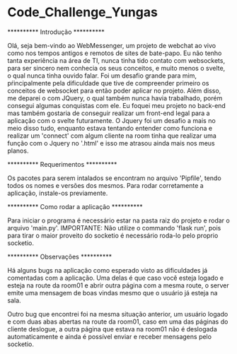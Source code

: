 # Code_Challenge_Yungas

********** Introdução **********

Olá, seja bem-vindo ao WebMessenger, um projeto de webchat ao vivo como nos tempos antigos e remotos de sites de bate-papo. Eu não tenho tanta experiência na área de TI, nunca tinha tido contato com websockets, para ser sincero nem conhecia os seus conceitos, e muito menos o svelte, o qual nunca tinha ouvido falar. Foi um desafio grande para mim, pŕincipalmente pela dificuldade que tive de compreender primeiro os conceitos de websocket para então poder aplicar no projeto. Além disso, me deparei o com JQuery, o qual também nunca havia trabalhado, porém consegui algumas conquistas com ele. Eu foquei meu projeto no back-end mas também gostaria de conseguir realizar um front-end legal para a aplicação com o svelte futuramente. O Jquery foi um desafio a mais no meio disso tudo, enquanto estava tentando entender como funciona e realizar um 'connect' com algum cliente na room tinha que realizar uma função com o Jquery no '.html' e isso me atrasou ainda mais nos meus planos.

********** Requerimentos **********

Os pacotes para serem intalados se encontram no arquivo 'Pipfile', tendo todos os nomes e versões dos mesmos. Para rodar corretamente a aplicação, instale-os previamente.

********** Como rodar a aplicação **********

Para iniciar o programa é necessário estar na pasta raiz do projeto e rodar o arquivo 'main.py'.
IMPORTANTE: Não utilize o commando 'flask run', pois para tirar o maior proveito do socketio é necessário roda-lo pelo proprio socketio.

********** Observações **********

Há alguns bugs na aplicação como esperado visto as dificuldades já comentadas com a aplicação. Uma delas é que caso você esteja logado e esteja na route da room01 e abrir outra página com a mesma route, o server emite uma mensagem de boas vindas mesmo que o usuário já esteja na sala.

Outro bug que encontrei foi na mesma situação anterior, um usuário logado e com duas abas abertas na route da room01, caso em uma das páginas do cliente deslogue, a outra página que estava na room01 não é deslogada automaticamente e ainda é possível enviar e receber mensagens pelo socketio.
